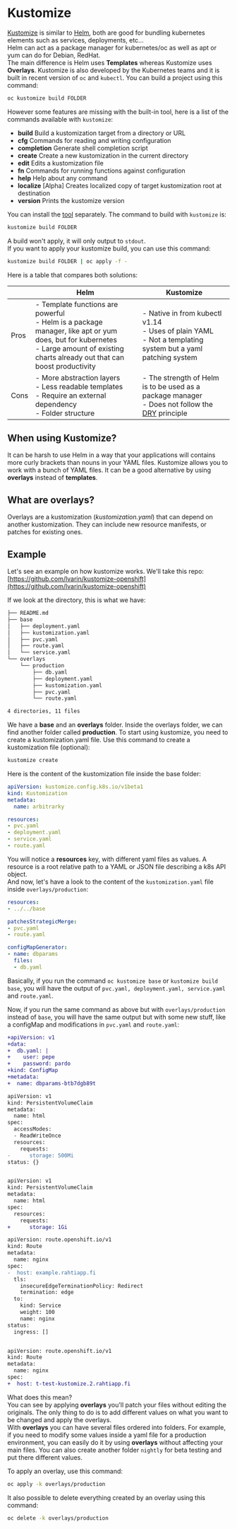 # Kustomize

[Kustomize](https://kustomize.io) is similar to [Helm](helm.md), both are good for bundling kubernetes elements such as services, deployments, etc...  
Helm can act as a package manager for kubernetes/oc as well as apt or yum can do for Debian, RedHat.  
The main difference is Helm uses **Templates** whereas Kustomize uses **Overlays**. Kustomize is also developed by the Kubernetes teams and it is built in recent version of `oc` and `kubectl`. You can build a project using this command:

```sh
oc kustomize build FOLDER
```

However some features are missing with the built-in tool, here is a list of the commands available with `kustomize`:  

-  **build**                     Build a kustomization target from a directory or URL
-  **cfg**                       Commands for reading and writing configuration
-  **completion**                Generate shell completion script
-  **create**                    Create a new kustomization in the current directory
-  **edit**                      Edits a kustomization file
-  **fn**                        Commands for running functions against configuration
-  **help**                      Help about any command
-  **localize**                  [Alpha] Creates localized copy of target kustomization root at destination
-  **version**                   Prints the kustomize version

You can install the [tool](https://kubectl.docs.kubernetes.io/installation/kustomize/) separately. The command to build with `kustomize` is:

```sh
kustomize build FOLDER
```

A build won't apply, it will only output to `stdout`.  
If you want to apply your kustomize build, you can use this command:  

```sh
kustomize build FOLDER | oc apply -f -
```

Here is a table that compares both solutions:

|   	| Helm | Kustomize |
|---	|--- | --- |
|Pros   |- Template functions are powerful <br>- Helm is a package manager, like apt or yum does, but for kubernetes <br>- Large amount of existing charts already out that can boost productivity |- Native in from kubectl v1.14 <br>- Uses of plain YAML <br>- Not a templating system but a yaml patching system |
|Cons   |- More abstraction layers <br>- Less readable templates <br>- Require an external dependency <br>- Folder structure |- The strength of Helm is to be used as a package manager <br>- Does not follow the [DRY](https://en.wikipedia.org/wiki/Don%27t_repeat_yourself) principle |

## When using Kustomize?
It can be harsh to use Helm in a way that your applications will contains more curly brackets than nouns in your YAML files.  Kustomize allows you to work with a bunch of YAML files. It can be a good alternative by using **overlays** instead of **templates**.

## What are overlays?
Overlays are a kustomization (*kustomization.yaml*) that can depend on another kustomization. They can include new resource manifests, or patches for existing ones.

## Example
Let's see an example on how kustomize works. We'll take this repo: [https://github.com/lvarin/kustomize-openshift](https://github.com/lvarin/kustomize-openshift)

If we look at the directory, this is what we have:

```sh
├── README.md
├── base
│   ├── deployment.yaml
│   ├── kustomization.yaml
│   ├── pvc.yaml
│   ├── route.yaml
│   └── service.yaml
└── overlays
    └── production
        ├── db.yaml
        ├── deployment.yaml
        ├── kustomization.yaml
        ├── pvc.yaml
        └── route.yaml

4 directories, 11 files
```

We have a **base** and an **overlays** folder. Inside the overlays folder, we can find another folder called **production**.
To start using kustomize, you need to create a kustomization.yaml file. Use this command to create a kustomization file (optional):  

```sh
kustomize create
``` 

Here is the content of the kustomization file inside the base folder:

```yaml
apiVersion: kustomize.config.k8s.io/v1beta1
kind: Kustomization
metadata:
  name: arbitrarky

resources:
- pvc.yaml
- deployment.yaml
- service.yaml
- route.yaml
```

You will notice a **resources** key, with different yaml files as values. A resource is a root relative path to a YAML or JSON file describing a k8s API object.  
And now, let's have a look to the content of the `kustomization.yaml` file inside `overlays/production`:

```yaml
resources:
- ../../base

patchesStrategicMerge:
- pvc.yaml
- route.yaml

configMapGenerator:
- name: dbparams
  files:
  - db.yaml
```

Basically, if you run the command `oc kustomize base` or `kustomize build base`, you will have the output of `pvc.yaml, deployment.yaml, service.yaml` and `route.yaml`.  

Now, if you run the same command as above but with `overlays/production` instead of `base`, you will have the same output but with some new stuff, like a configMap and modifications in `pvc.yaml` and `route.yaml`:

```diff
+apiVersion: v1
+data:
+  db.yaml: |
+    user: pepe
+    password: pardo
+kind: ConfigMap
+metadata:
+  name: dbparams-btb7dgb89t
```

```diff
apiVersion: v1
kind: PersistentVolumeClaim
metadata:
  name: html
spec:
  accessModes:
  - ReadWriteOnce
  resources:
    requests:
-      storage: 500Mi
status: {}


apiVersion: v1
kind: PersistentVolumeClaim
metadata:
  name: html
spec:
  resources:
    requests:
+      storage: 1Gi
```

```diff
apiVersion: route.openshift.io/v1
kind: Route
metadata:
  name: nginx
spec:
-  host: example.rahtiapp.fi
  tls:
    insecureEdgeTerminationPolicy: Redirect
    termination: edge
  to:
    kind: Service
    weight: 100
    name: nginx
status:
  ingress: []


apiVersion: route.openshift.io/v1
kind: Route
metadata:
  name: nginx
spec:
+  host: t-test-kustomize.2.rahtiapp.fi
```
What does this mean?  
You can see by applying **overlays** you'll patch your files without editing the originals. The only thing to do is to add different values on what you want to be changed and apply the overlays.  
With **overlays** you can have several files ordered into folders. For example, if you need to modify some values inside a yaml file for a production environment, you can easily do it by using **overlays** without affecting your main files. You can also create another folder `nightly` for beta testing and put there different values.  

To apply an overlay, use this command:

```sh
oc apply -k overlays/production
```

It also possible to delete everything created by an overlay using this command:

```sh
oc delete -k overlays/production
```